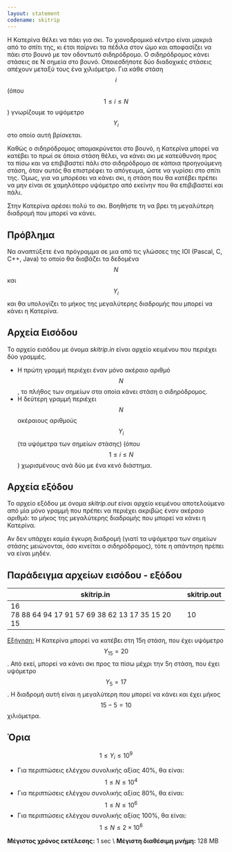 ```yaml
---
layout: statement
codename: skitrip
---
```


Η Κατερίνα θέλει να πάει για σκι. Το χιονοδρομικό κέντρο είναι μακριά από το σπίτι της, κι έτσι παίρνει τα πέδιλα στον ώμο και αποφασίζει να πάει στο βουνό με τον οδοντωτό σιδηρόδρομο. Ο σιδηρόδρομος κάνει στάσεις σε Ν σημεία στο βουνό. Οποιεσδήποτε δύο διαδοχικές στάσεις απέχουν μεταξύ τους ένα χιλιόμετρο. Για κάθε στάση $$i$$ (όπου $$1 \le i \le N$$) γνωρίζουμε το υψόμετρο $$Y_i$$ στο οποίο αυτή βρίσκεται.

Καθώς ο σιδηρόδρομος απομακρύνεται στο βουνό, η Κατερίνα μπορεί να κατέβει το πρωί σε όποια στάση θέλει, να κάνει σκι με κατεύθυνση προς τα πίσω και να επιβιβαστεί πάλι στο σιδηρόδρομο σε κάποια προηγούμενη στάση, όταν αυτός θα επιστρέφει το απόγευμα, ώστε να γυρίσει στο σπίτι της. Όμως, για να μπορέσει να κάνει σκι, η στάση που θα κατέβει πρέπει να μην είναι σε χαμηλότερο υψόμετρο από εκείνην που θα επιβιβαστεί και πάλι.

Στην Κατερίνα αρέσει πολύ το σκι. Βοηθήστε τη να βρει τη μεγαλύτερη διαδρομή που μπορεί να κάνει.

## Πρόβλημα

Να αναπτύξετε ένα πρόγραμμα σε μια από τις γλώσσες της IOI (Pascal, C, C++, Java) το οποίο θα διαβάζει τα δεδομένα $$N$$ και $$Y_i​$$ και θα υπολογίζει το μήκος της μεγαλύτερης διαδρομής που μπορεί να κάνει η Κατερίνα.

## Αρχεία Εισόδου

Το αρχείο εισόδου με όνομα *skitrip.in* είναι αρχείο κειμένου που περιέχει δύο γραμμές.

* Η πρώτη γραμμή περιέχει έναν μόνο ακέραιο αριθμό $$N$$, το πλήθος των σημείων στα οποία κάνει στάση ο σιδηρόδρομος.
* Η δεύτερη γραμμή περιέχει $$N$$ ακέραιους αριθμούς $$Y_i$$ (τα υψόμετρα των σημείων στάσης) (όπου $$1 \le i \le N$$) χωρισμένους ανά δύο με ένα κενό διάστημα.

## Αρχεία εξόδου

Το αρχείο εξόδου με όνομα *skitrip.out* είναι αρχείο κειμένου αποτελούμενο από μία μόνο γραμμή που πρέπει να περιέχει ακριβώς έναν ακέραιο αριθμό: το μήκος της μεγαλύτερης διαδρομής που μπορεί να κάνει η Κατερίνα.

Αν δεν υπάρχει καμία έγκυρη διαδρομή (γιατί τα υψόμετρα των σημείων στάσης μειώνονται, όσο κινείται ο σιδηρόδρομος), τότε η απάντηση πρέπει να είναι μηδέν.

## Παράδειγμα αρχείων εισόδου - εξόδου

| skitrip.in                                             | skitrip.out |
| ------------------------------------------------------ | ----------- |
| 16<br/>78 88 64 94 17 91 57 69 38 62 13 17 35 15 20 15 | 10          |

<u>Εξήγηση:</u> Η Κατερίνα μπορεί να κατέβει στη 15η στάση, που έχει υψόμετρο $$Y_{15} = 20$$. Από εκεί, μπορεί να κάνει σκι προς τα πίσω μέχρι την 5η στάση, που έχει υψόμετρο $$Y_5 = 17$$. Η διαδρομή αυτή είναι η μεγαλύτερη που μπορεί να κάνει και έχει μήκος $$15−5 = 10$$ χιλιόμετρα.

## Όρια

$$1 \le Y_i \le 10^9​$$

* Για περιπτώσεις ελέγχου συνολικής αξίας 40%, θα είναι: $$1 \le N \le 10^4$$
* Για περιπτώσεις ελέγχου συνολικής αξίας 80%, θα είναι: $$1 \le N \le 10^6$$
* Για περιπτώσεις ελέγχου συνολικής αξίας 100%, θα είναι: $$1 \le N \le 2\times 10^6$$

**Μέγιστος χρόνος εκτέλεσης:** 1 sec \\
**Μέγιστη διαθέσιμη μνήμη:** 128 MB
